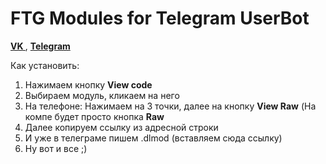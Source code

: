 # FTG Modules for Telegram UserBot
**[VK ](https://vk.com/axaxaxaxb)**, **[Telegram](https://tlgg.ru/@axaxaxaxb)**

Как установить:

1. Нажимаем кнопку **View code**
2. Выбираем модуль, кликаем на него 
3. На телефоне: Нажимаем на 3 точки, далее на кнопку **View Raw** (На компе будет просто кнопка **Raw**
5. Далее копируем ссылку из адресной строки
6. И уже в телеграме пишем .dlmod (вставляем сюда ссылку)
7. Ну вот и все ;)

